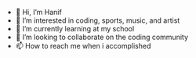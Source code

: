 - 👋 Hi, I’m Hanif
- 👀 I’m interested in coding, sports, music, and artist
- 🌱 I’m currently learning at my school 
- 💞️ I’m looking to collaborate on the coding community
- 📫 How to reach me when i accomplished
<!---
hnfPetra777/hnfPetra777 is a ✨ special ✨ repository because its `README.md` (this file) appears on your GitHub profile.
You can click the Preview link to take a look at your changes.
--->
